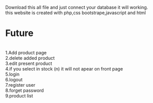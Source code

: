 Download this all file and just connect your database it will working.<br>
this website is created with php,css bootstrape,javascript and html<br>
<h1>Future</h1>
<br>
1.Add product page<br>
2.delete added product<br>
3.edit present product<br>
4.if you select in stock (n) it will not apear on front page<br>
5.login <br>
6.logout<br>
7.register user<br>
8.forget password<br>
9.product list<br>
